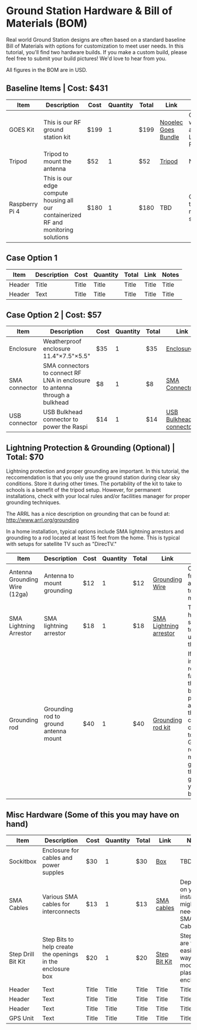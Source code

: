 # Ground Station Hardware & Bill of Materials (BOM) 

Real world Ground Station designs are often based on a standard baseline Bill of Materials with options for customization to meet user needs. In this tutorial, you'll find two hardware builds. If you make a custom build, please feel free to submit your build pictures! We'd love to hear from you.  

All figures in the BOM are in USD.

## Baseline Items | Cost: $431

| Item      | Description | Cost | Quantity | Total | Link | Notes |
| ----------- | ----------- | ----------- | ----------- | ----------- | ----------- | ----------- |
| GOES Kit      | This is our RF ground station kit       | $199       | 1       | $199       | [Nooelec Goes Bundle](https://www.amazon.com/dp/B07K25Y1JW)         |  Comes with antenna, LNA and RTL-SDR       |    
| Tripod   | Tripod to mount the antenna         | $52       | 1       | $52       | [Tripod](https://www.amazon.com/Tripod-Satellite-Mount-Antenna-Network/dp/B0B2213CV7)       | NA      |    
| Raspberry Pi 4   | This is our edge compute housing all our containerized RF and monitoring solutions        | $180       | 1       |   $180     | TBD       | Currently, there is a raspi shortage.       | 


## Case Option 1

| Item      | Description | Cost | Quantity | Total | Link | Notes |
| ----------- | ----------- | ----------- | ----------- | ----------- | ----------- | ----------- |
| Header      | Title       | Title       | Title       | Title       | Title       |  Title       |    
| Header   | Text        | Title       | Title       | Title       | Title       | Title       |    

## Case Option 2 | Cost: $57

| Item      | Description | Cost | Quantity | Total | Link | Notes |
| ----------- | ----------- | ----------- | ----------- | ----------- | ----------- | ----------- |
| Enclosure      | Weatherproof enclosure 11.4"×7.5"×5.5"       | $35       | 1       | $35      | [Enclosure](https://www.amazon.com/gp/product/B09SLJY6RV)        |  NA      |    
| SMA connector   | SMA connectors to connect RF LNA in enclosure to antenna through a bulkhead        | $8       | 1       | $8       | [SMA Connectors](https://www.amazon.com/dp/B00AA2HE34)     | NA       |       
| USB connector   | USB Bulkhead connector to power the Raspi        | $14       | 1       | $14       | [USB Bulkhead connector](https://www.amazon.com/dp/B07RPW5XGB)       | NA       |   


## Lightning Protection & Grounding (Optional) | Total: $70

Lightning protection and proper grounding are important. In this tutorial, the reccomendation is that you only use the ground station during clear sky conditions. Store it during other times. The portability of the kit to take to schools is a benefit of the tripod setup. However, for permanent installations, check with your local rules and/or facilities manager for proper grounding techniques. 

The ARRL has a nice description on grounding that can be found at: <http://www.arrl.org/grounding>

In a home installation, typical options include SMA lightning arrestors and grounding to a rod located at least 15 feet from the home. This is typical with setups for satellite TV such as "DirecTV."

| Item      | Description | Cost | Quantity | Total | Link | Notes |
| ----------- | ----------- | ----------- | ----------- | ----------- | ----------- | ----------- |
| Antenna Grounding Wire (12ga)      | Antenna to mount grounding       | $12       | 1       | $12       | [Grounding Wire](https://www.amazon.com/Feet-7-5-Meter-Residential-Commerical/dp/B07JBQT8LY/)       |    Connect from the antenna to the mount     |    
| SMA Lightning Arrestor   | SMA lightning arrestor           |  $18    | 1       | $18       | [SMA Lightning arrestor](https://www.amazon.com/dp/B07K25Y1JW)       | These have a life span due to the gas used in them.        | 
| Grounding rod   | Grounding rod to ground antenna mount        | $40       | 1       | $40       | [Grounding rod kit](https://www.amazon.com/Electric-Satellite-Instruments-Generator-Grounding/dp/B09BLZ2M58/)       | If the install is a roof of a facility, there may be ground paths already that you can connect to. Grounding rods are meant to go into the ground of your backyard.       | 


## Misc Hardware (Some of this you may have on hand)

| Item      | Description | Cost | Quantity | Total | Link | Notes |
| ----------- | ----------- | ----------- | ----------- | ----------- | ----------- | ----------- |
| Sockitbox      | Enclosure for cables and power supples       | $30       | 1       | $30       | [Box](https://www.amazon.com/gp/product/B006EUHT2W)  |  TBD       | 
| SMA Cables   | Various SMA cables for interconnects        | $13       | 1       | $13       | [SMA cables](https://www.amazon.com/SDTC-Tech-Coaxial-Assembly-Extender/dp/B07NCLZWHH/)       | Depending on your install, you might need Misc SMA Cables    |
| Step Drill Bit Kit   | Step Bits to help create the openings in the enclosure box        | $20       | 1       | $20       | [Step Bit Kit](https://www.amazon.com/gp/product/B09GXP5WSH)       | Step Bits are the easiest way to modify plastic enclosures       |   
| Header   | Text        | Title       | Title       | Title       | Title       | Title       | 
| Header   | Text        | Title       | Title       | Title       | Title       | Title       | 
| Header   | Text        | Title       | Title       | Title       | Title       | Title       | 
| GPS Unit   | Text        | Title       | Title       | Title       | Title       | Title       | 
